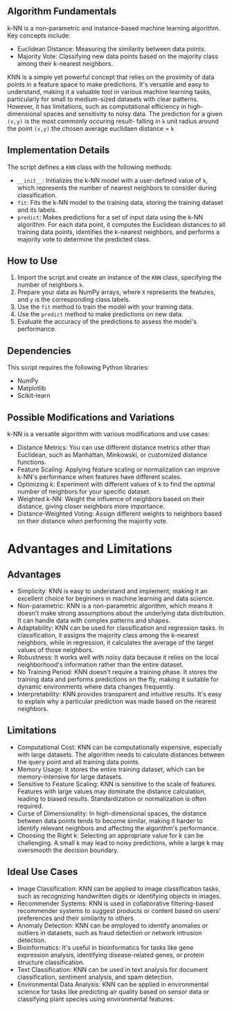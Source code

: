 ## Algorithm Fundamentals

k-NN is a non-parametric and instance-based machine learning algorithm. Key concepts include:

- Euclidean Distance: Measuring the similarity between data points.
- Majority Vote: Classifying new data points based on the majority class among their k-nearest neighbors.

KNN is a simple yet powerful concept that relies on the proximity of data points in a feature space to make predictions. It's versatile and easy to understand, making it a valuable tool in various machine learning tasks, particularly for small to medium-sized datasets with clear patterns. However, it has limitations, such as computational efficiency in high-dimensional spaces and sensitivity to noisy data.
The prediction for a given `(x,y)` is the most commonly occuring result- falling in `k` unit radius around the point `(x,y)` the chosen average euclidaen distance = `k`

## Implementation Details

The script defines a `KNN` class with the following methods:

- `__init__`: Initializes the k-NN model with a user-defined value of `k`, which represents the number of nearest neighbors to consider during classification.
- `fit`: Fits the k-NN model to the training data, storing the training dataset and its labels.
- `predict`: Makes predictions for a set of input data using the k-NN algorithm. For each data point, it computes the Euclidean distances to all training data points, identifies the k-nearest neighbors, and performs a majority vote to determine the predicted class.

## How to Use

1. Import the script and create an instance of the `KNN` class, specifying the number of neighbors `k`.
2. Prepare your data as NumPy arrays, where `X` represents the features, and `y` is the corresponding class labels.
3. Use the `fit` method to train the model with your training data.
4. Use the `predict` method to make predictions on new data.
5. Evaluate the accuracy of the predictions to assess the model's performance.

## Dependencies

This script requires the following Python libraries:

- NumPy
- Matplotlib
- Scikit-learn

## Possible Modifications and Variations

k-NN is a versatile algorithm with various modifications and use cases:

* Distance Metrics: You can use different distance metrics other than Euclidean, such as Manhattan, Minkowski, or customized distance functions.
* Feature Scaling: Applying feature scaling or normalization can improve k-NN's performance when features have different scales.
* Optimizing k: Experiment with different values of k to find the optimal number of neighbors for your specific dataset.
* Weighted k-NN: Weight the influence of neighbors based on their distance, giving closer neighbors more importance.
* Distance-Weighted Voting: Assign different weights to neighbors based on their distance when performing the majority vote.

# Advantages and Limitations

## Advantages

* Simplicity: KNN is easy to understand and implement, making it an excellent choice for beginners in machine learning and data science.
* Non-parametric: KNN is a non-parametric algorithm, which means it doesn't make strong assumptions about the underlying data distribution. It can handle data with complex patterns and shapes.
* Adaptability: KNN can be used for classification and regression tasks. In classification, it assigns the majority class among the k-nearest neighbors, while in regression, it calculates the average of the target values of those neighbors.
* Robustness: It works well with noisy data because it relies on the local neighborhood's information rather than the entire dataset.
* No Training Period: KNN doesn't require a training phase. It stores the training data and performs predictions on the fly, making it suitable for dynamic environments where data changes frequently.
* Interpretability: KNN provides transparent and intuitive results. It's easy to explain why a particular prediction was made based on the nearest neighbors.

## Limitations

* Computational Cost: KNN can be computationally expensive, especially with large datasets. The algorithm needs to calculate distances between the query point and all training data points.
* Memory Usage: It stores the entire training dataset, which can be memory-intensive for large datasets.
* Sensitive to Feature Scaling: KNN is sensitive to the scale of features. Features with large values may dominate the distance calculation, leading to biased results. Standardization or normalization is often required.
* Curse of Dimensionality: In high-dimensional spaces, the distance between data points tends to become similar, making it harder to identify relevant neighbors and affecting the algorithm's performance.
* Choosing the Right k: Selecting an appropriate value for k can be challenging. A small k may lead to noisy predictions, while a large k may oversmooth the decision boundary.

## Ideal Use Cases

* Image Classification: KNN can be applied to image classification tasks, such as recognizing handwritten digits or identifying objects in images.
* Recommender Systems: KNN is used in collaborative filtering-based recommender systems to suggest products or content based on users' preferences and their similarity to others.
* Anomaly Detection: KNN can be employed to identify anomalies or outliers in datasets, such as fraud detection or network intrusion detection.
* Bioinformatics: It's useful in bioinformatics for tasks like gene expression analysis, identifying disease-related genes, or protein structure classification.
* Text Classification: KNN can be used in text analysis for document classification, sentiment analysis, and spam detection.
* Environmental Data Analysis: KNN can be applied in environmental science for tasks like predicting air quality based on sensor data or classifying plant species using environmental features.
